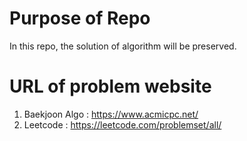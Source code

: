 

# Purpose of Repo
In this repo, the solution of algorithm will be preserved.

# URL of problem website
1. Baekjoon Algo : https://www.acmicpc.net/
2. Leetcode : https://leetcode.com/problemset/all/

